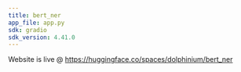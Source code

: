 ```yaml
---
title: bert_ner
app_file: app.py
sdk: gradio
sdk_version: 4.41.0
---
```



Website is live @ https://huggingface.co/spaces/dolphinium/bert_ner